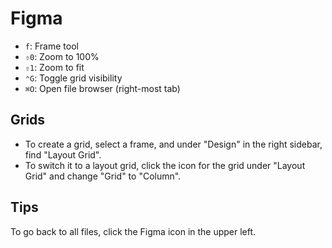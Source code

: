 # Figma

- `f`: Frame tool
- `⇧0`: Zoom to 100%
- `⇧1`: Zoom to fit
- `⌃G`: Toggle grid visibility
- `⌘O`: Open file browser (right-most tab)

## Grids

- To create a grid, select a frame, and under "Design" in the right sidebar, find "Layout Grid".
- To switch it to a layout grid, click the icon for the grid under "Layout Grid" and change "Grid" to "Column".

## Tips

To go back to all files, click the Figma icon in the upper left.
